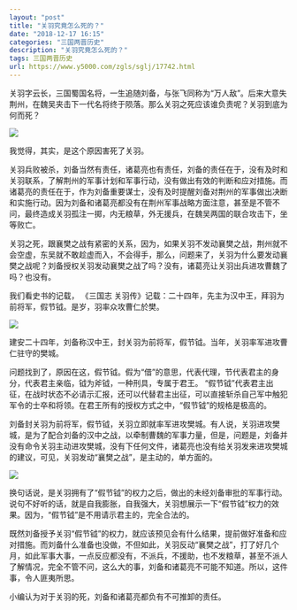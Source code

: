 ```yaml
---
layout: "post"
title: "关羽究竟怎么死的？"
date: "2018-12-17 16:15"
categories: "三国两晋历史"
description: "关羽究竟怎么死的？"
tags: 三国两晋历史
url: https://www.y5000.com/zgls/sglj/17742.html
---
```






关羽字云长，三国蜀国名将，一生追随刘备，与张飞同称为“万人敌”。后来大意失荆州，在魏吴夹击下一代名将终于陨落。那么关羽之死应该谁负责呢？关羽到底为何而死？

![](https://img.y5000.com/uploads/allimg/170322/8-1F32214595U43.jpg)

我觉得，其实，是这个原因害死了关羽。

关羽兵败被杀，刘备当然有责任，诸葛亮也有责任，刘备的责任在于，没有及时和关羽联系，了解荆州的军事计划和军事行动，没有做出有效的判断和应对措施。而诸葛亮的责任在于，作为刘备重要谋士，没有及时提醒刘备对荆州的军事做出决断和实施行动。因为刘备和诸葛亮都没有在荆州军事战略方面注意，甚至是不管不问，最终造成关羽孤注一掷，内无粮草，外无援兵，在魏吴两国的联合攻击下，坐等败亡。

关羽之死，跟襄樊之战有紧密的关系，因为，如果关羽不发动襄樊之战，荆州就不会空虚，东吴就不敢趁虚而入，不会得手，那么，问题来了，关羽为什么要发动襄樊之战呢？刘备授权关羽发动襄樊之战了吗？没有，诸葛亮让关羽出兵进攻曹魏了吗？也没有。

我们看史书的记载， 《三国志 关羽传》记载：二十四年，先主为汉中王，拜羽为前将军，假节钺。是岁，羽率众攻曹仁於樊。

![](https://img.y5000.com/uploads/allimg/170322/8-1F322145950157.jpg)

建安二十四年，刘备称汉中王，封关羽为前将军，假节钺。当年，关羽率军进攻曹仁驻守的樊城。

问题找到了，原因在这，假节钺。假为“借”的意思，代表代理，节代表君主的身分，代表君主亲临，钺为斧钺，一种刑具，专属于君王。
“假节钺”代表君主出征，在战时状态不必请示汇报，还可以代替君主出征，可以直接斩杀自己军中触犯军令的士卒和将领。在君王所有的授权方式之中，“假节钺”的规格是极高的。

刘备封关羽为前将军，假节钺，关羽立即就率军进攻樊城。有人说，关羽进攻樊城，是为了配合刘备的汉中之战，以牵制曹魏的军事力量，但是，问题是，刘备并没有命令关羽主动进攻樊城，没有下任何文件，诸葛亮也没有给关羽发来进攻樊城的建议，可见，关羽发动“襄樊之战”，是主动的，单方面的。

![](https://img.y5000.com/uploads/allimg/170322/1505055936-0.jpg)

换句话说，是关羽拥有了“假节钺”的权力之后，做出的未经刘备审批的军事行动。说句不好听的话，就是自我膨胀，自我强大，关羽想展示一下“假节钺”权力的效果。因为，“假节钺”是不用请示君主的，完全合法的。

既然刘备授予关羽“假节钺”的权力，就应该预见会有什么结果，提前做好准备和应对措施。而刘备什么准备也没做，不但如此，关羽反动“襄樊之战”，打了好几个月，如此军事大事，一点反应都没有，不派兵，不援助，也不发粮草，甚至不派人了解情况，完全不管不问，这么大的事，刘备和诸葛亮不可能不知道。所以，这件事，令人匪夷所思。

小编认为对于关羽的死，刘备和诸葛亮都负有不可推卸的责任。
